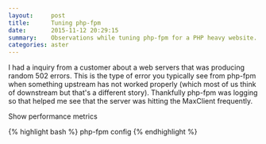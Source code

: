 ```yaml
---
layout:     post
title:      Tuning php-fpm
date:       2015-11-12 20:29:15
summary:    Observations while tuning php-fpm for a PHP heavy website.
categories: aster
---
```


I had a inquiry from a customer about a web servers that was producing random 502 errors. This is the type of error you typically see from php-fpm when something upstream has not worked properly (which most of us think of downstream but that's a different story). Thankfully php-fpm was logging so that helped me see that the server was hitting the MaxClient frequently.

Show performance metrics

{% highlight bash %}
php-fpm config
{% endhighlight %}
